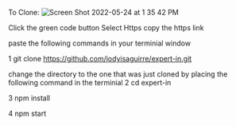To Clone: ![Screen Shot 2022-05-24 at 1 35 42 PM](https://user-images.githubusercontent.com/41761285/170118187-3d5fc426-9b4f-41de-85c9-c40e84e501ea.png)

Click the green code button 
Select Https
copy the https link

paste the following  commands in your terminial window 


1 git clone https://github.com/jodyisaguirre/expert-in.git

change the directory to the one that was just cloned by placing the following command in the terminial
2 cd expert-in

3 npm install 

4 npm start
